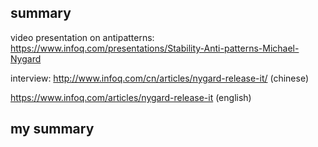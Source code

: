 summary
-------------

video presentation on antipatterns: https://www.infoq.com/presentations/Stability-Anti-patterns-Michael-Nygard

interview: http://www.infoq.com/cn/articles/nygard-release-it/ (chinese)  

https://www.infoq.com/articles/nygard-release-it (english)


my summary
---------------

